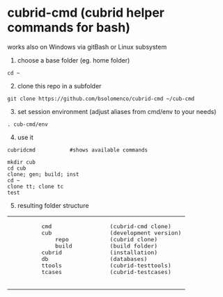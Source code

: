 # cubrid-cmd (cubrid helper commands for bash)
works also on Windows via gitBash or Linux subsystem

1. choose a base folder (eg. home folder)
```
cd ~
```
2. clone this repo in a subfolder
```
git clone https://github.com/bsolomenco/cubrid-cmd ~/cub-cmd
```
3. set session environment (adjust aliases from cmd/env to your needs)
```
. cub-cmd/env
```
4. use it
```
cubridcmd           #shows available commands

mkdir cub
cd cub
clone; gen; build; inst
cd ~
clone tt; clone tc
test
```

5. resulting folder structure

<table>
  <tr>
     <td>
       <pre>
         cmd
         cub
             repo
             build
         cubrid
         db
         ttools
         tcases
       </pre>
     </td>
     <td>
       <pre>
         (cubrid-cmd clone)
         (development version)
         (cubrid clone)
         (build folder)
         (installation)
         (databases)
         (cubrid-testtools)
         (cubrid-testcases)
       </pre>
     </td>
  </tr>
</table>
